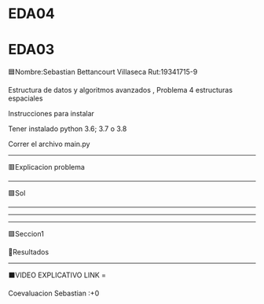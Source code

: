 # EDA04

# EDA03
🟦Nombre:Sebastian Bettancourt Villaseca Rut:19341715-9


Estructura de datos y algoritmos avanzados , Problema 4 estructuras espaciales

Instrucciones para instalar

Tener instalado python 3.6; 3.7 o 3.8

Correr el archivo main.py

-----------------------------------------------------


🟥Explicacion problema


---------------------------------------------------

 
🟩Sol

------------------------------------------


  

------------------------------






-------------------------

🟪Seccion1


🔴Resultados


------


⬛VIDEO EXPLICATIVO LINK = 


Coevaluacion 
Sebastian :+0
